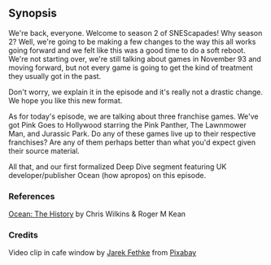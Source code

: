 ## Synopsis

We're back, everyone. Welcome to season 2 of SNEScapades! Why season 2? Well, we're going to be making a few changes to the way this all works going forward and we felt like this was a good time to do a soft reboot. We're not starting over, we're still talking about games in November 93 and moving forward, but not every game is going to get the kind of treatment they usually got in the past.

Don't worry, we explain it in the episode and it's really not a drastic change. We hope you like this new format.

As for today's episode, we are talking about three franchise games. We've got Pink Goes to Hollywood starring the Pink Panther, The Lawnmower Man, and Jurassic Park. Do any of these games live up to their respective franchises? Are any of them perhaps better than what you'd expect given their source material.

All that, and our first formalized Deep Dive segment featuring UK developer/publisher Ocean (how apropos) on this episode.

### References

[Ocean: The History](https://archive.org/details/The_History_of_Ocean_Software_Retro_Fusion_Books/mode/2up?view=theater) by Chris Wilkins & Roger M Kean

### Credits

Video clip in cafe window by [Jarek Fethke]("https://pixabay.com/users/jotef-10829809/?utm_source=link-attribution&utm_medium=referral&utm_campaign=video&utm_content=19627") from [Pixabay]("https://pixabay.com//?utm_source=link-attribution&utm_medium=referral&utm_campaign=video&utm_content=19627")
